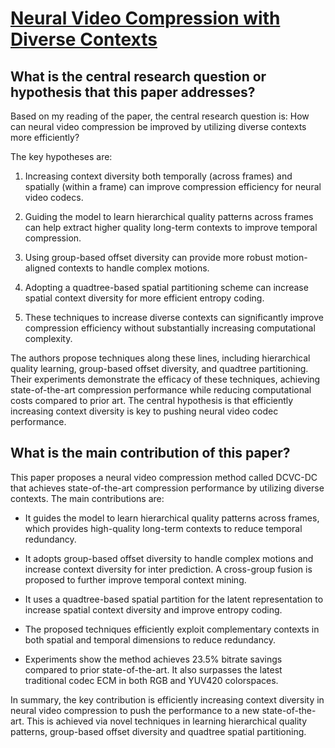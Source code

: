 # [Neural Video Compression with Diverse Contexts](https://arxiv.org/abs/2302.14402)

## What is the central research question or hypothesis that this paper addresses?

 Based on my reading of the paper, the central research question is: How can neural video compression be improved by utilizing diverse contexts more efficiently? 

The key hypotheses are:

1) Increasing context diversity both temporally (across frames) and spatially (within a frame) can improve compression efficiency for neural video codecs. 

2) Guiding the model to learn hierarchical quality patterns across frames can help extract higher quality long-term contexts to improve temporal compression.

3) Using group-based offset diversity can provide more robust motion-aligned contexts to handle complex motions. 

4) Adopting a quadtree-based spatial partitioning scheme can increase spatial context diversity for more efficient entropy coding.

5) These techniques to increase diverse contexts can significantly improve compression efficiency without substantially increasing computational complexity.

The authors propose techniques along these lines, including hierarchical quality learning, group-based offset diversity, and quadtree partitioning. Their experiments demonstrate the efficacy of these techniques, achieving state-of-the-art compression performance while reducing computational costs compared to prior art. The central hypothesis is that efficiently increasing context diversity is key to pushing neural video codec performance.


## What is the main contribution of this paper?

 This paper proposes a neural video compression method called DCVC-DC that achieves state-of-the-art compression performance by utilizing diverse contexts. The main contributions are:

- It guides the model to learn hierarchical quality patterns across frames, which provides high-quality long-term contexts to reduce temporal redundancy. 

- It adopts group-based offset diversity to handle complex motions and increase context diversity for inter prediction. A cross-group fusion is proposed to further improve temporal context mining.

- It uses a quadtree-based spatial partition for the latent representation to increase spatial context diversity and improve entropy coding. 

- The proposed techniques efficiently exploit complementary contexts in both spatial and temporal dimensions to reduce redundancy.

- Experiments show the method achieves 23.5% bitrate savings compared to prior state-of-the-art. It also surpasses the latest traditional codec ECM in both RGB and YUV420 colorspaces.

In summary, the key contribution is efficiently increasing context diversity in neural video compression to push the performance to a new state-of-the-art. This is achieved via novel techniques in learning hierarchical quality patterns, group-based offset diversity and quadtree spatial partitioning.
